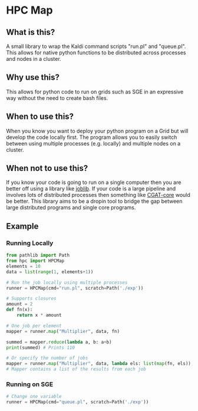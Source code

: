 # HPC Map

## What is this?
A small library to wrap the Kaldi command scripts "run.pl" and "queue.pl". This allows for native python functions to be distributed across processes and nodes in a cluster.

## Why use this?
This allows for python code to run on grids such as SGE in an expressive way without the need to create bash files.

## When to use this?
When you know you want to deploy your python program on a Grid but will develop the code locally first. The program allows you to easily switch between using multiple processes (e.g. locally) and multiple nodes on a cluster.

## When not to use this?
If you know your code is going to run on a single computer then you are better off using a library like [joblib](https://joblib.readthedocs.io/en/latest/). If your code is a large pipeline and involves lots of distributed processes then something like [CGAT-core](https://cgat-core.readthedocs.io/en/latest/) would be better. This library aims to be a dropin tool to bridge the gap between large distributed programs and single core programs.

## Example
### Running Locally
```python
from pathlib import Path
from hpc import HPCMap
elements = 10
data = list(range(1, elements+1))

# Run the job locally using multiple processes
runner = HPCMap(cmd="run.pl", scratch=Path('./exp'))

# Supports closures
amount = 2
def fn(x):
    return x * amount

# One job per element
mapper = runner.map("Multiplier", data, fn)

summed = mapper.reduce(lambda a, b: a+b)
print(summed) # Prints 110

# Or specify the number of jobs
mapper = runner.map("Multiplier", data, lambda els: list(map(fn, els)), jobs=5)
# Mapper contains a list of the results from each job
```
### Running on SGE
```python
# Change one variable
runner = HPCMap(cmd="queue.pl", scratch=Path('./exp'))
```
